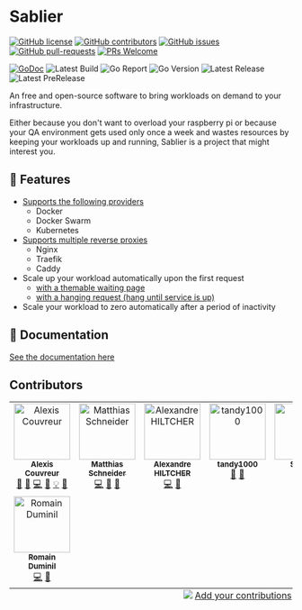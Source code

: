 # Sablier

[![GitHub license](https://img.shields.io/github/license/acouvreur/sablier.svg)](https://github.com/acouvreur/sablier/blob/master/LICENSE)
[![GitHub contributors](https://img.shields.io/github/contributors/acouvreur/sablier.svg)](https://GitHub.com/acouvreur/sablier/graphs/contributors/)
[![GitHub issues](https://img.shields.io/github/issues/acouvreur/sablier.svg)](https://GitHub.com/acouvreur/sablier/issues/)
[![GitHub pull-requests](https://img.shields.io/github/issues-pr/acouvreur/sablier.svg)](https://GitHub.com/acouvreur/sablier/pulls/)
[![PRs Welcome](https://img.shields.io/badge/PRs-welcome-brightgreen.svg?style=flat-square)](http://makeapullrequest.com)

[![GoDoc](https://godoc.org/github.com/acouvreur/sablier?status.svg)](http://godoc.org/github.com/acouvreur/sablier)
![Latest Build](https://img.shields.io/github/actions/workflow/status/acouvreur/sablier/build.yml?style=flat-square&branch=main)
![Go Report](https://goreportcard.com/badge/github.com/acouvreur/sablier?style=flat-square)
![Go Version](https://img.shields.io/github/go-mod/go-version/acouvreur/sablier?style=flat-square)
![Latest Release](https://img.shields.io/github/v/release/acouvreur/sablier?style=flat-square&sort=semver)
![Latest PreRelease](https://img.shields.io/github/v/release/acouvreur/sablier?style=flat-square&include_prereleases&sort=semver)

An free and open-source software to bring workloads on demand to your infrastructure.

Either because you don't want to overload your raspberry pi or because your QA environment gets used only once a week and wastes resources by keeping your workloads up and running, Sablier is a project that might interest you.

## 🎯 Features

- [Supports the following providers](https://acouvreur.github.io/sablier/#/providers/overview)
  - Docker
  - Docker Swarm
  - Kubernetes
- [Supports multiple reverse proxies](https://acouvreur.github.io/sablier/#/plugins/overview)
  - Nginx
  - Traefik
  - Caddy
- Scale up your workload automatically upon the first request
  - [with a themable waiting page](https://acouvreur.github.io/sablier/#/themes)
  - [with a hanging request (hang until service is up)](https://acouvreur.github.io/sablier/#/strategies?id=blocking-strategy)
- Scale your workload to zero automatically after a period of inactivity

## 📝 Documentation

[See the documentation here](https://acouvreur.github.io/sablier/#/)

## Contributors

<!-- ALL-CONTRIBUTORS-LIST:START - Do not remove or modify this section -->
<!-- prettier-ignore-start -->
<!-- markdownlint-disable -->
<table>
  <tbody>
    <tr>
      <td align="center" valign="top" width="14.28%"><a href="https://www.alexiscouvreur.fr/"><img src="https://avatars.githubusercontent.com/u/22034450?v=4?s=100" width="100px;" alt="Alexis Couvreur"/><br /><sub><b>Alexis Couvreur</b></sub></a><br /><a href="#question-acouvreur" title="Answering Questions">💬</a> <a href="https://github.com/acouvreur/sablier/issues?q=author%3Aacouvreur" title="Bug reports">🐛</a> <a href="https://github.com/acouvreur/sablier/commits?author=acouvreur" title="Code">💻</a> <a href="https://github.com/acouvreur/sablier/commits?author=acouvreur" title="Documentation">📖</a> <a href="#example-acouvreur" title="Examples">💡</a> <a href="#ideas-acouvreur" title="Ideas, Planning, & Feedback">🤔</a></td>
      <td align="center" valign="top" width="14.28%"><a href="https://github.com/mschneider82"><img src="https://avatars.githubusercontent.com/u/8426497?v=4?s=100" width="100px;" alt="Matthias Schneider"/><br /><sub><b>Matthias Schneider</b></sub></a><br /><a href="https://github.com/acouvreur/sablier/commits?author=mschneider82" title="Code">💻</a> <a href="https://github.com/acouvreur/sablier/commits?author=mschneider82" title="Documentation">📖</a> <a href="https://github.com/acouvreur/sablier/pulls?q=is%3Apr+reviewed-by%3Amschneider82" title="Reviewed Pull Requests">👀</a></td>
      <td align="center" valign="top" width="14.28%"><a href="https://github.com/Thyvador"><img src="https://avatars.githubusercontent.com/u/20644197?v=4?s=100" width="100px;" alt="Alexandre HILTCHER"/><br /><sub><b>Alexandre HILTCHER</b></sub></a><br /><a href="https://github.com/acouvreur/sablier/commits?author=Thyvador" title="Code">💻</a> <a href="#ideas-Thyvador" title="Ideas, Planning, & Feedback">🤔</a></td>
      <td align="center" valign="top" width="14.28%"><a href="https://github.com/tandy-1000"><img src="https://avatars.githubusercontent.com/u/24867509?v=4?s=100" width="100px;" alt="tandy1000"/><br /><sub><b>tandy1000</b></sub></a><br /><a href="https://github.com/acouvreur/sablier/commits?author=tandy-1000" title="Documentation">📖</a> <a href="#ideas-tandy-1000" title="Ideas, Planning, & Feedback">🤔</a></td>
      <td align="center" valign="top" width="14.28%"><a href="https://github.com/Sam-R"><img src="https://avatars.githubusercontent.com/u/4183297?v=4?s=100" width="100px;" alt="Sam R."/><br /><sub><b>Sam R.</b></sub></a><br /><a href="https://github.com/acouvreur/sablier/commits?author=Sam-R" title="Documentation">📖</a></td>
      <td align="center" valign="top" width="14.28%"><a href="https://github.com/Nastaliss"><img src="https://avatars.githubusercontent.com/u/46960549?v=4?s=100" width="100px;" alt="Stanislas Bruhière"/><br /><sub><b>Stanislas Bruhière</b></sub></a><br /><a href="https://github.com/acouvreur/sablier/commits?author=Nastaliss" title="Code">💻</a> <a href="#ideas-Nastaliss" title="Ideas, Planning, & Feedback">🤔</a></td>
      <td align="center" valign="top" width="14.28%"><a href="https://github.com/sourgrasses"><img src="https://avatars.githubusercontent.com/u/12515536?v=4?s=100" width="100px;" alt="Jenn Wheeler"/><br /><sub><b>Jenn Wheeler</b></sub></a><br /><a href="https://github.com/acouvreur/sablier/commits?author=sourgrasses" title="Code">💻</a> <a href="#ideas-sourgrasses" title="Ideas, Planning, & Feedback">🤔</a></td>
    </tr>
    <tr>
      <td align="center" valign="top" width="14.28%"><a href="https://github.com/romdum"><img src="https://avatars.githubusercontent.com/u/19633997?v=4?s=100" width="100px;" alt="Romain Duminil"/><br /><sub><b>Romain Duminil</b></sub></a><br /><a href="https://github.com/acouvreur/sablier/commits?author=romdum" title="Code">💻</a> <a href="#ideas-romdum" title="Ideas, Planning, & Feedback">🤔</a></td>
    </tr>
  </tbody>
  <tfoot>
    <tr>
      <td align="center" size="13px" colspan="7">
        <img src="https://raw.githubusercontent.com/all-contributors/all-contributors-cli/1b8533af435da9854653492b1327a23a4dbd0a10/assets/logo-small.svg">
          <a href="https://all-contributors.js.org/docs/en/bot/usage">Add your contributions</a>
        </img>
      </td>
    </tr>
  </tfoot>
</table>

<!-- markdownlint-restore -->
<!-- prettier-ignore-end -->

<!-- ALL-CONTRIBUTORS-LIST:END -->